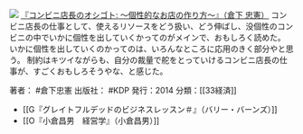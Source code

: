 
[![](https://images-fe.ssl-images-amazon.com/images/I/412bsO%2B3ZOL._SL160_.jpg)](http://www.amazon.co.jp/exec/obidos/ASIN/B00O0H7SGS/choiyaki81-22/ref=nosim)
[『コンビニ店長のオシゴト: 〜個性的なお店の作り方〜』（倉下 忠憲）](http://www.amazon.co.jp/exec/obidos/ASIN/B00O0H7SGS/choiyaki81-22/ref=nosim)
コンビニ店長の仕事として、使えるリソースをどう扱い、どう伸ばし、没個性のコンビニの中でいかに個性を出していくかってのがメインで、おもしろく読めた。
いかに個性を出していくのかってのは、いろんなところに応用のきく部分やと思う。
制約はキツイながらも、自分の裁量で舵をとっていけるコンビニ店長の仕事が、すごくおもしろそうやな、と感じた。

著者： #倉下忠憲 
出版社： #KDP 
発行：2014
分類：[[33経済]]

- [[G『グレイトフルデッドのビジネスレッスン＃』（バリー・バーンズ）]]
- [[O『小倉昌男　経営学』（小倉昌男）]]